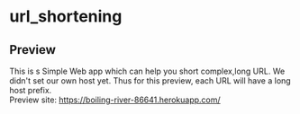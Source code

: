 # url_shortening
## Preview
This is s Simple Web app which can help you short complex,long URL. We didn't set our own host yet. Thus for this preview, each URL will have a long host prefix.  
Preview site: https://boiling-river-86641.herokuapp.com/
